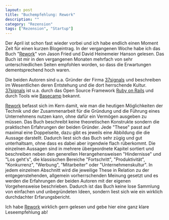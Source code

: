 ```yaml
---
layout: post
title: "Buchempfehlung: Rework"
description: ""
category: "Rezension"
tags: ["Rezension", "Startup"]
---
```


Der April ist schon fast wieder vorbei und ich habe endlich einen Moment Zeit für einen kurzen Blogeintrag. In der vergangenen Woche habe ich das Buch "<a href="http://www.amazon.de/gp/product/0307463745/ref=as_li_ss_tl?ie=UTF8&amp;tag=wwwnilsloewed-21&amp;linkCode=as2&amp;camp=1638&amp;creative=19454&amp;creativeASIN=0307463745">Rework</a>" von Jason Fried und David Heinemeier Hanson gelesen. Das Buch ist mir in den vergangenen Monaten mehrfach von sehr unterschiedlichen Seiten empfohlen worden, so dass die Erwartungen dementsprechend hoch waren.

Die beiden Autoren sind u.a. Gründer der Firma <a href="http://37signals.com/">37signals</a> und beschreiben im Wesentlichen deren Entstehung und die dort herrschende Kultur. <a href="http://37signals.com/">37signals</a> ist u.a. durch das Open Source Framework <a href="http://rubyonrails.org/">Ruby on Rails</a> und durch Tools wie <a href="http://basecamp.com/">Basecamp</a> bekannt.

<p><a href="http://www.amazon.de/gp/product/0307463745/ref=as_li_ss_tl?ie=UTF8&amp;tag=wwwnilsloewed-21&amp;linkCode=as2&amp;camp=1638&amp;creative=19454&amp;creativeASIN=0307463745">Rework</a> befasst sich im Kern damit, wie man die heutigen Möglichkeiten der Technik und der Zusammenarbeit für die Gründung und die Führung eines Unternehmens nutzen kann, ohne dafür ein Vermögen ausgeben zu müssen. Das Buch beschreibt keine theoretischen Konstrukte sondern die praktischen Erfahrungen der beiden Gründer. Jede "These" passt auf maximal eine Doppelseite, dazu gibt es jeweils eine Abbildung die die Aussage darstellt. Dadurch liest sich das Buch sehr zügig und gut unterhaltsam, ohne dass es dabei aber irgendwie flach rüberkommt. Die einzelnen Aussagen sind in mehrere übergeordnete Kapitel sortiert und beschreiben neben den generellen Herangehensweisen "Hindernisse" und "Los geht's", die klassischen Bereiche "Fortschritt", "Produktivität", "Konkurrenz", "Werbung", "Mitarbeiter" oder "Unternehmenskultur". In jedem einzelnen Abschnitt wird die jeweilige These in Relation zu der entgegenstehenden, allgemein vorherrschenden Meinung gesetzt und es werden die Erfahrungen der beiden Autoren mit der eigenen Vorgehensweise beschrieben. Dadurch ist das Buch keine lose Sammlung von einfachen und unbegründeten Ideen, sondern liest sich wie ein wirklich durchdachter Erfarungsbericht.</p>

Ich habe <a href="http://www.amazon.de/gp/product/0307463745/ref=as_li_ss_tl?ie=UTF8&amp;tag=wwwnilsloewed-21&amp;linkCode=as2&amp;camp=1638&amp;creative=19454&amp;creativeASIN=0307463745">Rework</a> wirklich gern gelesen und gebe hier eine ganz klare Leseempfehlung ab!
